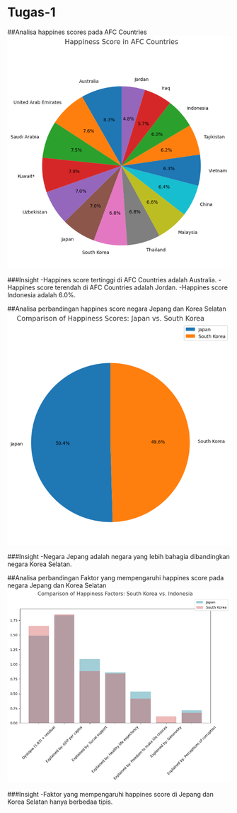 # Tugas-1

##Analisa happines scores pada AFC Countries
<img src="https://github.com/pemudaahijrah/Tugas-1/blob/main/output0.png">

###Insight
-Happines score tertinggi di AFC Countries adalah Australia.
-Happines score terendah di AFC Countries adalah Jordan.
-Happines score Indonesia adalah 6.0%.

##Analisa perbandingan happines score negara Jepang dan Korea Selatan
<img src="https://github.com/pemudaahijrah/Tugas-1/blob/main/output.png">

###Insight
-Negara Jepang adalah negara yang lebih bahagia dibandingkan negara Korea Selatan.

##Analisa perbandingan Faktor yang mempengaruhi happines score pada negara Jepang dan Korea Selatan
<img src="https://github.com/pemudaahijrah/Tugas-1/blob/main/output2.png">

###Insight
-Faktor yang mempengaruhi happines score di Jepang dan Korea Selatan hanya berbedaa tipis.
